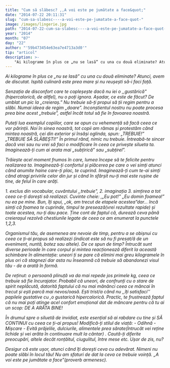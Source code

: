```yaml
---
title: "Cum să slăbesc? ,,A voi este pe jumătate a face&quot;"
date: "2014-07-22 20:11:31"
slug: "cum-sa-slabesc----a-voi-este-pe-jumatate-a-face-quot-"
image: /images/lingerie.jpg
path: "2014-07-22-cum-sa-slabesc----a-voi-este-pe-jumatate-a-face-quot-.md"
year: "2014"
month: "07"
day: "22"
author: "'59b473454e63ea7e4713a3d0'"
tip: "articol"
description: >-
    "Ai kilograme în plus ce „nu se lasă” cu una cu două eliminate? Atunci, avem de discutat. Ispită culinară este prea mare și nu reușești să-i faci față.Senzația de disconfort care te copleșește dacă nu"
---
```

<div class="kg-card-markdown"><p><em>Ai kilograme în plus ce „nu se lasă” cu una cu două eliminate? Atunci, avem de discutat.</em> <em>Ispită culinară este prea mare și nu reușești să-i faci față.</em></p>
<p><em>Senzația de disconfort care te copleșește dacă nu iei o ,,gustărică" (hipercalorică, de altfel), nu o poți ignora. Așadar, ce este de făcut? De umblat un pic la „creieraș.” </em><em>Nu trebuie să-ți propui să ții regim pentru a slăbi. Numai ideea de regim „doare”.</em> <em>Inconștientul nostru nu poate procesa prea bine acest „trebuie”, astfel încât totul să fie în favoarea noastră.</em></p>
<p><em>Puteți lua exemplul copiilor, care se opun cu vehemență să facă ceea ce vor părinții. Noi în sinea noastră, tot copii am rămas și protestăm când mintea noastră, cei din exterior și însăși oglinda, spun: „TREBUIE!” „TREBUIE SĂ SLĂBEȘTI!”</em> <em>În primul rând, nimic nu trebuie. Întreabă-te sincer dacă vrei sau nu vrei să faci o modificare în ceea ce privește silueta ta.</em> <em>Imaginează-ți cum ai arata mai „subțirică” sau „subțirel”.</em></p>
<p><em>Trăiește acel moment frumos în care, lumea începe să te felicite pentru realizarea ta. Imaginează-ți confortul și plăcerea pe care o vei simți atunci când anumite haine care-ți plac, te cuprind. Imaginează-ți cum te-ai simți când atragi privirile celor din jur și când în sfârșit nu-ți mai este rușine de tine, de felul în care arăți.</em></p>
<p><em> 1. exclus din vocabular, cuvântului ,,trebuie", 2. imaginația 3. simțirea a tot ceea ce-ți dorești să realizezi. Cuvinte cheie: ,„Eu pot!” „Eu domin foamea!” nu ea pe mine. Bun, îți spui, „ok, am trecut de etapele acestea”dar... încă simți că foamea te cuprinde, timpul te presează(vrei rezultate rapide) și toate acestea, nu-ți dau pace.</em> <em>Ține cont de faptul că, durează ceva până creierașul rezolvă chestiunile legate de ceea ce am enumerat la punctele 1,2,3. </em></p>
<p><em>Organismul tău, de asemenea are nevoie de timp, pentru a se obișnui cu ceea ce ți-ai propus să realizezi (indicat este să nu fi presat/ă de un eveniment, nuntă, botez sau altele).</em> <em>De ce spun de timp? Întrucât sunt diverse  perioade în care corpul și mintea reacționează diferit la această schimbare în alimentație: uneori ți se pare că elimini mai greu kilogramele în plus ori că stagnezi dar asta nu înseamnă că trebuie să abandonezi visul tău - de a arată în formă. </em></p>
<p><em>De reținut: o persoană plinuță va da mai repede jos primele kg, ceea ce trebuie să fie încurajator.</em> <em>Probabil că uneori, de confrunți cu o stare de spirit neplăcută, datorită faptului că nu mai mănânci ceea ce mâncai în trecut și ești parcă mai nevos/oasă. Ești trist/a când nu ,,îți satisfaci’’ papilele gustative cu ,o gustarică hipercalorică. Practic, te frustrează faptul că nu mai poți atinge acel confort emoțional dat de mâncare pentru că tu ai un scop: DE A ARĂTA BINE!</em></p>
<p><em>În drumul spre o siluetă de invidiat, este esențial să ai rabdare cu tine și SĂ CONTINUI cu ceea ce ți-ai propus! Modifică-ți stilul de viață: - Odihnă - Mișcare - Evită prăjelile, dulciurile, alimentele prea sărate(întrucât vei reține lichide și vei arăta în continuare mult la cântar) .</em> <em>Caută-ți diferite preocupări, altele decât ronțăitul, ciugulitul, între mese etc. Ușor de zis, nu?</em></p>
<p><em>Desigur că este ușor, atunci când îți dorești ceva cu adevărat. Nimeni nu poate slăbi în locul tău! Nu am sfaturi de dat la ceva ce trebuie voință. „</em><em>A voi este pe jumătate a face”(proverb armenesc).</em></p>
</div>
    